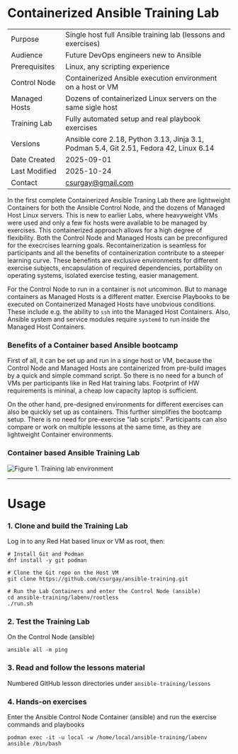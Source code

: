 # Containerized Ansible Training Lab

|           |            |
|-----------|------------|
| Purpose | Single host full Ansible training lab (lessons and exercises) |
| Audience | Future DevOps engineers new to Ansible |
| Prerequisites | Linux, any scripting experience |
| Control Node | Containerized Ansible execution environment on a host or VM |
| Managed Hosts | Dozens of containerized Linux servers on the same sigle host |
| Training Lab | Fully automated setup and real playbook exercises |
| Versions | Ansible core 2.18, Python 3.13, Jinja 3.1, Podman 5.4, Git 2.51, Fedora 42, Linux 6.14 |
| Date Created | 2025-09-01 |
| Last Modified | 2025-10-24 |
| Contact | csurgay@gmail.com |

In the first complete Containerized Ansible Traning Lab there are lightweight Containers for both the Ansible Control Node, and the dozens of Managed Host Linux servers. This is new to earlier Labs, where heavyweight VMs were used and only a few fix hosts were available to be managed by exercises. This containerized approach allows for a high degree of flexibility. Both the Control Node and Managed Hosts can be preconfigured for the execrcises learning goals. Recontainerization is seamless for participants and all the benefits of containerization contribute to a steeper learning curve. These benefints are exclusive environments for different exercise subjects, encapsulation of required dependencies, portability on operating systems, isolated exercise testing, easier management.

For the Control Node to run in a container is not uncommon. But to manage containers as Managed Hosts is a different matter. Exercise Playbooks to be executed on Containerized Managed Hosts have unobvious conditions. These include e.g. the ability to `ssh` into the Managed Host Containers. Also, Ansible system and service modules require `systemd` to run inside the Managed Host Containers.

### Benefits of a Container based Ansible bootcamp

First of all, it can be set up and run in a singe host or VM, because the Control Node and Managed Hosts are containerized from pre-build images by a quick and simple command script. So there is no need for a bunch of VMs per participants like in Red Hat training labs. Footprint of HW requirements is mininal, a cheap low capacity laptop is sufficient. 

On the other hand, pre-designed environments for different exercises can also be quickly set up as containers. This further simplifies the bootcamp setup. There is no need for pre-exercise "lab scripts". Participants can also compare or work on multiple lessons at the same time, as they are lightweight Container environments.

### Container based Ansible Training Lab

![Figure 1. Training lab environment](https://csurgay.com/ansible/ansible-labenv.png)

---
# Usage

### 1. Clone and build the Training Lab

Log in to any Red Hat based linux or VM as root, then:

```
# Install Git and Podman
dnf install -y git podman

# Clone the Git repo on the Host VM
git clone https://github.com/csurgay/ansible-training.git

# Run the Lab Containers and enter the Control Node (ansible)
cd ansible-training/labenv/rootless
./run.sh
```

### 2. Test the Training Lab

On the Control Node (ansible)
```
ansible all -m ping
```

### 3. Read and follow the lessons material

Numbered GitHub lesson directories under `ansible-training/lessons`

### 4. Hands-on exercises

Enter the Ansible Control Node Container (ansible) and run the exercise commands and playbooks

```
podman exec -it -u local -w /home/local/ansible-training/labenv ansible /bin/bash
```
